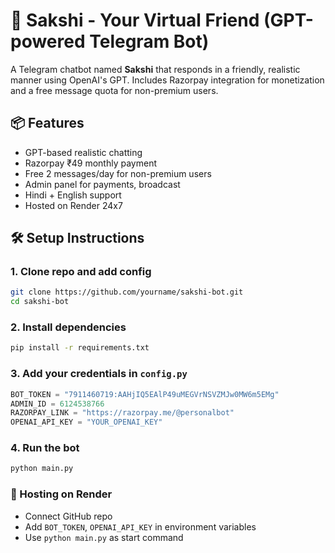 # 🤖 Sakshi - Your Virtual Friend (GPT-powered Telegram Bot)

A Telegram chatbot named **Sakshi** that responds in a friendly, realistic manner using OpenAI's GPT. Includes Razorpay integration for monetization and a free message quota for non-premium users.

## 📦 Features
- GPT-based realistic chatting
- Razorpay ₹49 monthly payment
- Free 2 messages/day for non-premium users
- Admin panel for payments, broadcast
- Hindi + English support
- Hosted on Render 24x7

## 🛠 Setup Instructions

### 1. Clone repo and add config
```bash
git clone https://github.com/yourname/sakshi-bot.git
cd sakshi-bot
```

### 2. Install dependencies
```bash
pip install -r requirements.txt
```

### 3. Add your credentials in `config.py`
```python
BOT_TOKEN = "7911460719:AAHjIQ5EAlP49uMEGVrNSVZMJw0MW6m5EMg"
ADMIN_ID = 6124538766
RAZORPAY_LINK = "https://razorpay.me/@personalbot"
OPENAI_API_KEY = "YOUR_OPENAI_KEY"
```

### 4. Run the bot
```bash
python main.py
```

### 📡 Hosting on Render
- Connect GitHub repo
- Add `BOT_TOKEN`, `OPENAI_API_KEY` in environment variables
- Use `python main.py` as start command
